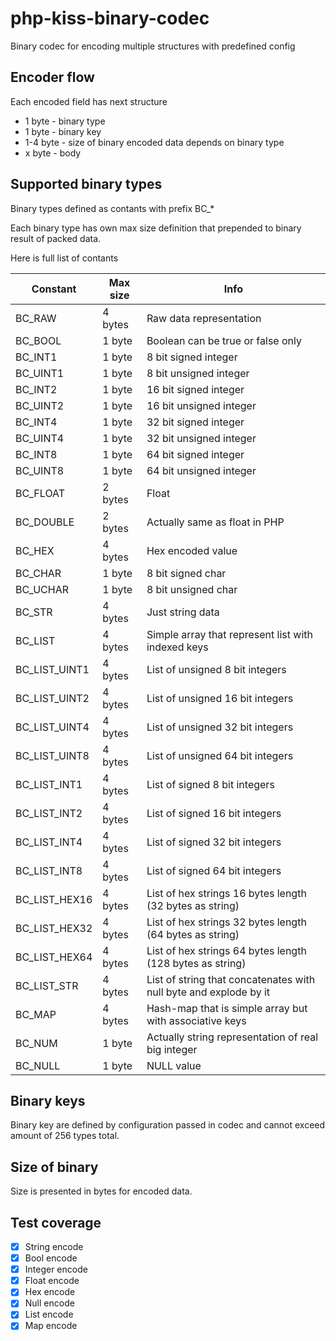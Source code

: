 # php-kiss-binary-codec

Binary codec for encoding multiple structures with predefined config

## Encoder flow

Each encoded field has next structure

- 1 byte - binary type
- 1 byte - binary key
- 1-4 byte - size of binary encoded data depends on binary type
- x byte - body

## Supported binary types

Binary types defined as contants with prefix BC_*

Each binary type has own max size definition that prepended to binary result of packed data.

Here is full list of contants

| Constant | Max size | Info |
|-|-|-|
| BC_RAW | 4 bytes | Raw data representation |
| BC_BOOL | 1 byte | Boolean can be true or false only |
| BC_INT1 | 1 byte | 8 bit signed integer |
| BC_UINT1 | 1 byte | 8 bit unsigned integer |
| BC_INT2 | 1 byte | 16 bit signed integer |
| BC_UINT2 | 1 byte | 16 bit unsigned integer |
| BC_INT4 | 1 byte | 32 bit signed integer |
| BC_UINT4 | 1 byte | 32 bit unsigned integer |
| BC_INT8 | 1 byte | 64 bit signed integer |
| BC_UINT8 | 1 byte | 64 bit unsigned integer |
| BC_FLOAT | 2 bytes | Float |
| BC_DOUBLE | 2 bytes | Actually same as float in PHP |
| BC_HEX | 4 bytes | Hex encoded value |
| BC_CHAR | 1 byte | 8 bit signed char |
| BC_UCHAR | 1 byte | 8 bit unsigned char |
| BC_STR | 4 bytes | Just string data |
| BC_LIST | 4 bytes | Simple array that represent list with indexed keys |
| BC_LIST_UINT1 | 4 bytes | List of unsigned 8 bit integers |
| BC_LIST_UINT2 | 4 bytes | List of unsigned 16 bit integers |
| BC_LIST_UINT4 | 4 bytes | List of unsigned 32 bit integers |
| BC_LIST_UINT8 | 4 bytes | List of unsigned 64 bit integers |
| BC_LIST_INT1 | 4 bytes | List of signed 8 bit integers |
| BC_LIST_INT2 | 4 bytes | List of signed 16 bit integers |
| BC_LIST_INT4 | 4 bytes | List of signed 32 bit integers |
| BC_LIST_INT8 | 4 bytes | List of signed 64 bit integers |
| BC_LIST_HEX16 | 4 bytes | List of hex strings 16 bytes length (32 bytes as string) |
| BC_LIST_HEX32 | 4 bytes | List of hex strings 32 bytes length (64 bytes as string) |
| BC_LIST_HEX64 | 4 bytes | List of hex strings 64 bytes length (128 bytes as string) |
| BC_LIST_STR | 4 bytes | List of string that concatenates with null byte and explode by it |
| BC_MAP | 4 bytes | Hash-map that is simple array but with associative keys |
| BC_NUM | 1 byte | Actually string representation of real big integer |
| BC_NULL | 1 byte | NULL value |

## Binary keys

Binary key are defined by configuration passed in codec and cannot exceed amount of 256 types total.

## Size of binary

Size is presented in bytes for encoded data.

## Test coverage

- [x] String encode
- [x] Bool encode
- [x] Integer encode
- [x] Float encode
- [x] Hex encode
- [x] Null encode
- [x] List encode
- [x] Map encode